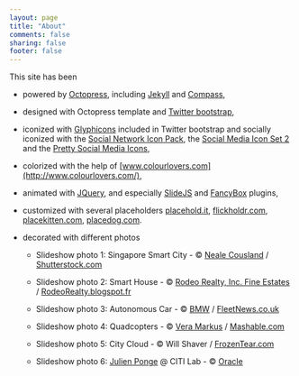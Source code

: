 ```yaml
---
layout: page
title: "About"
comments: false
sharing: false
footer: false
---
```


This site has been 

* powered by [Octopress](http://octopress.org/), including [Jekyll](https://github.com/mojombo/jekyll/) and [Compass](http://compass-style.org/),

* designed with Octopress template and [Twitter bootstrap](http://twitter.github.com/bootstrap/),

* iconized with [Glyphicons](http://glyphicons.com/) included in Twitter bootstrap and socially iconized with the [Social Network Icon Pack](http://www.komodomedia.com/blog/2009/06/social-network-icon-pack/), the [Social Media Icon Set 2](http://www.softicons.com/free-icons/social-media-icons/social-media-icon-set-2-by-position-relative) and the [Pretty Social Media Icons](http://www.softicons.com/free-icons/social-media-icons/pretty-social-media-icons-by-custom-icon-design),
 
* colorized with the help of [www.colourlovers.com](http://www.colourlovers.com/),

* animated with [JQuery](http://jquery.com/), and especially [SlideJS](http://slidesjs.com/) and [FancyBox](http://fancybox.net/) plugins,

* customized with several placeholders [placehold.it](http://placehold.it), [flickholdr.com](http://flickholdr.com), [placekitten.com](http://placekitten.com), [placedog.com](http://placedog.com).

* decorated with different photos

  * Slideshow photo 1: Singapore Smart City - &copy; [Neale Cousland](http://www.shutterstock.com/gallery.mhtml?id=90275) / [Shutterstock.com](http://www.shutterstock.com)

  * Slideshow photo 2: Smart House - &copy; [Rodeo Realty, Inc. Fine Estates](http://www.rodeore.com) / [RodeoRealty.blogspot.fr](http://rodeorealty.blogspot.fr/2011/04/smart-home-in-pacific-palisades.html)

  * Slideshow photo 3: Autonomous Car - &copy; [BMW](http://www.bmw.com) / [FleetNews.co.uk](http://www.fleetnews.co.uk/cars/review/first-drive-bmw-autonomous-car-review/40657/)

  * Slideshow photo 4: Quadcopters - &copy; [Vera Markus](http://www.veramarkus.com) / [Mashable.com](http://mashable.com/2013/02/24/quadcopters-trick/)

  * Slideshow photo 5: City Cloud - &copy; Will Shaver / [FrozenTear.com](http://www.frozentear.com/about/)

  * Slideshow photo 6: [Julien Ponge](/people) @ CITI Lab - &copy; [Oracle](http://www.oracle.com)

